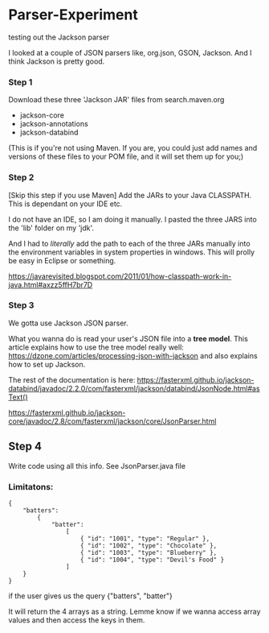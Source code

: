 # Parser-Experiment
testing out the Jackson parser

I looked at a couple of JSON parsers like, org.json, GSON, Jackson. And I think Jackson is pretty good.

### Step 1 
Download these three 'Jackson JAR' files from search.maven.org 
* jackson-core
* jackson-annotations
* jackson-databind

(This is if you're not using Maven. If you are, you could just add names and versions of these files to your POM file, and it will set them up for you;)

### Step 2 
[Skip this step if you use Maven]
Add the JARs to your Java CLASSPATH. This is dependant on your IDE etc.

I do not have an IDE, so I am doing it manually.
I pasted the three JARS into the 'lib' folder on my 'jdk'.

And I had to *literally* add the path to each of the three JARs manually into the environment variables in system properties in windows. This will prolly be easy in Eclipse or something.

https://javarevisited.blogspot.com/2011/01/how-classpath-work-in-java.html#axzz5ffH7br7D 

### Step 3

We gotta use Jackson JSON parser. 

What you wanna do is read your user's JSON file into a **tree model**. 
This article explains how to use the tree model really well:
https://dzone.com/articles/processing-json-with-jackson
and also explains how to set up Jackson.

The rest of the documentation is here:
https://fasterxml.github.io/jackson-databind/javadoc/2.2.0/com/fasterxml/jackson/databind/JsonNode.html#asText()

https://fasterxml.github.io/jackson-core/javadoc/2.8/com/fasterxml/jackson/core/JsonParser.html

## Step 4

Write code using all this info. See JsonParser.java file


### Limitatons:
```
{
	"batters":
		{
			"batter":
				[
					{ "id": "1001", "type": "Regular" },
					{ "id": "1002", "type": "Chocolate" },
					{ "id": "1003", "type": "Blueberry" },
					{ "id": "1004", "type": "Devil's Food" }
				]
    }
}
```
if the user gives us the query {"batters", "batter"}

It will return the 4 arrays as a string. 
Lemme know if we wanna access array values and then access the keys in them. 
